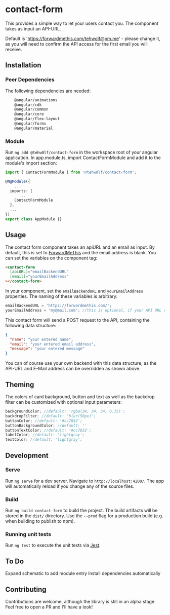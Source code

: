 # contact-form

This provides a simple way to let your users contact you.
The component takes as input an API-URL.

Default is 'https://forwardmethis.com/tehwolf@pm.me' - please change it, as you will need to confirm the API access for the first email you will receive.

## Installation

### Peer Dependencies

The following dependencies are needed:

```bash
    @angular/animations
    @angular/cdk
    @angular/common
    @angular/core
    @angular/flex-layout
    @angular/forms
    @angular/material
```

### Module

Run `ng add @tehw0lf/contact-form` in the workspace root of your angular application.
In app.module.ts, import ContactFormModule and add it to the module's import section:

```ts
import { ContactFormModule } from '@tehw0lf/contact-form';

@NgModule({
    ...
  imports: [
      ...
    ContactFormModule
  ],
  ...
})
export class AppModule {}
```

## Usage

The contact form component takes an apiURL and an email as input. By default, this is set to [ForwardMeThis](https://forwardmethis.com) and the email address is blank. You can set the variables on the component tag:

```html
<contact-form
  [apiURL]="emailBackendURL"
  [email]="yourEmailAddress"
></contact-form>
```

In your component, set the `emailBackendURL` and `yourEmailAddress` properties. The naming of these variables is arbitrary:

```ts
emailBackendURL = 'https://forwardmethis.com/';
yourEmailAddress = 'my@mail.com'; //this is optional, if your API URL doesn't require an email address parameter
```

This contact form will send a POST request to the API, containing the following data structure:

```json
{
  "name": "your entered name",
  "email": "your entered email address",
  "message": "your entered message"
}
```

You can of course use your own backend with this data structure, as the API-URL and E-Mail address can be overridden as shown above.

## Theming

The colors of card background, button and text as well as the backdrop filter can be customized with optional input parameters:

```ts
backgroundColor; //default: 'rgba(34, 34, 34, 0.75)';
backdropFilter; //default: 'blur(50px)';
buttonColor; //default: '#cc7832';
buttonBackgroundColor; //default: ''
buttonTextColor; //default: '#cc7832';
labelColor; //default: 'lightgray';
textColor; //default: 'lightgray';
```

## Development

### Serve

Run `ng serve` for a dev server. Navigate to `http://localhost:4200/`. The app will automatically reload if you change any of the source files.

### Build

Run `ng build contact-form` to build the project. The build artifacts will be stored in the `dist/` directory. Use the `--prod` flag for a production build (e.g. when building to publish to npm).

### Running unit tests

Run `ng test` to execute the unit tests via [Jest](https://jestjs.io).

## To Do

Expand schematic to add module entry
Install dependencies automatically

## Contributing

Contributions are welcome, although the library is still in an alpha stage. Feel free to open a PR and I'll have a look!
